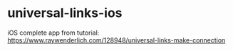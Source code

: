 # universal-links-ios
iOS complete app from tutorial: https://www.raywenderlich.com/128948/universal-links-make-connection

